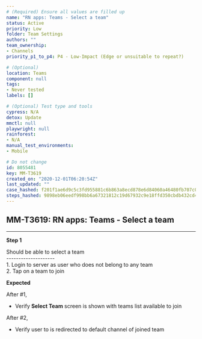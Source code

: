 ```yaml
---
# (Required) Ensure all values are filled up
name: "RN apps: Teams - Select a team"
status: Active
priority: Low
folder: Team Settings
authors: ""
team_ownership: 
- Channels
priority_p1_to_p4: P4 - Low-Impact (Edge or unsuitable to repeat?)

# (Optional)
location: Teams
component: null
tags: 
- Never tested
labels: []

# (Optional) Test type and tools
cypress: N/A
detox: Update
mmctl: null
playwright: null
rainforest: 
- N/A
manual_test_environments: 
- Mobile

# Do not change
id: 8055481
key: MM-T3619
created_on: "2020-12-01T06:20:54Z"
last_updated: ""
case_hashed: f201f1ae6d9c5c3fd955881c6b863a8ecd878e6d84060a46480fb707c0c56be8df4fded2248a12698880f273e0b728fb
steps_hashed: 9898eb06eedf998bb6a67321812c19d67932c9e18ffd350cbdb432cd4fd2b42dee33b3f79ba9d64d8260fbfcc98b5b9b
---
```


<!-- (Auto-generated) Based on frontmatter's "key" and "name" -->

## MM-T3619: RN apps: Teams - Select a team

---

**Step 1**

Should be able to select a team\
\--------------------\
1\. Login to server as user who does not belong to any team\
2\. Tap on a team to join

**Expected**

After #1,

- Verify **Select Team** screen is shown with teams list available to join

After #2,

- Verify user to is redirected to default channel of joined team

